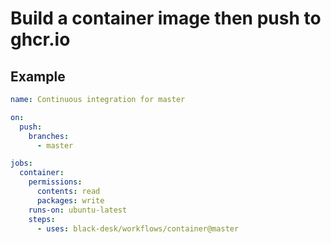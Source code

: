 # Build a container image then push to ghcr.io

## Example

``` yaml
name: Continuous integration for master

on:
  push:
    branches:
      - master

jobs:
  container:
    permissions:
      contents: read
      packages: write
    runs-on: ubuntu-latest
    steps:
      - uses: black-desk/workflows/container@master
```
